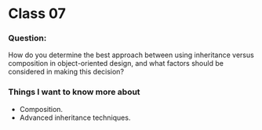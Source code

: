 # Class 07

### Question: 
How do you determine the best approach between using inheritance versus composition in object-oriented design, and what factors should be considered in making this decision?

### Things I want to know more about
* Composition.
* Advanced inheritance techniques.
  